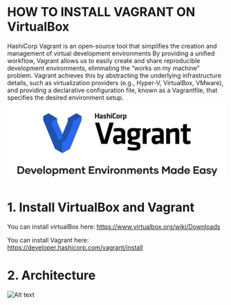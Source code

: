 # HOW TO INSTALL VAGRANT ON VirtualBox
HashiCorp Vagrant is an open-source tool that simplifies the creation and management of virtual development environments
By providing a unified workflow, Vagrant allows us to easily create and share reproducible development environments, eliminating the “works on my machine” problem. Vagrant achieves this by abstracting the underlying infrastructure details, such as virtualization providers (e.g., Hyper-V, VirtualBox, VMware), and providing a declarative configuration file, known as a Vagrantfile, that specifies the desired environment setup.
![Alt text](vagrant-logo.png)
# 1. Install VirtualBox and Vagrant
You can install virtualBox here:
https://www.virtualbox.org/wiki/Downloads

You can install Vagrant here:
https://developer.hashicorp.com/vagrant/install

# 2. Architecture
![Alt text](image-vagrant_4.jpg)

